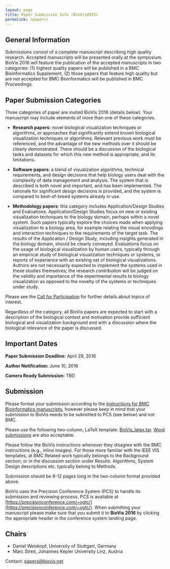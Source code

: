 ```yaml
---
layout: page
title: Paper Submission Info (BioVis@VIS)
permalink: /papers/
---
```


## General Information
Submissions consist of a complete manuscript describing high quality research. Accepted manuscripts will be presented orally at the symposium. BioVis 2016 will feature the publication of the accepted manuscripts in two categories: (1) highest quality papers will be published in a BMC Bioinformatics Supplement, (2) those papers that feature high quality but are not accepted for BMC Bioinformatics will be published in BMC Proceedings.

## Paper Submission Categories
Three categories of paper are invited BioVis 2016 (details below). Your manuscript may include elements of more than one of these categories.

* **Research papers:** novel biological visualization techniques or algorithms, or approaches that significantly extend known biological visualization techniques or algorithms. Relevant previous work must be referenced, and the advantage of the new methods over it should be clearly demonstrated. There should be a discussion of the biological tasks and datasets for which this new method is appropriate, and its limitations.

* **Software papers**: a blend of visualization algorithms, technical requirements, and design decisions that help biology users deal with the complexity of data management and analysis. The system that is described is both novel and important, and has been implemented. The rationale for significant design decisions is provided, and the system is compared to best-of-breed systems already in use.

* **Methodology papers**: this category includes Application/Design Studies and Evaluations. Application/Design Studies focus on new or existing visualization techniques to the biology domain, perhaps within a novel system. Such papers typically explore the choices made when applying visualization to a biology area, for example relating the visual encodings and interaction techniques to the requirements of the target task. The results of the Application / Design Study, including insights generated in the biology domain, should be clearly conveyed. Evaluations focus on the usage of biological visualization by human users, typically through an empirical study of biological visualization techniques or systems, or reports of experience with an existing set of biological visualizations. Authors are not necessarily expected to implement the systems used in these studies themselves; the research contribution will be judged on the validity and importance of the experimental results to biology visualization as opposed to the novelty of the systems or techniques under study.

Please see the [Call for Participation](/2016/cfp_vis/) for further details about topics of interest.

Regardless of the category, all BioVis papers are expected to start with a description of the biological context and motivation provide sufficient biological and visualization background end with a discussion where the biological relevance of the paper is discussed.

## Important Dates

**Paper Submission Deadline:**
April 29, 2016

**Author Notification:**
June 10, 2016

**Camera Ready Submission:**
TBD

## Submission
Please format your submission according to the [instructions for BMC Bioinformatics manuscripts](http://bmcbioinformatics.biomedcentral.com/submission-guidelines), however please keep in mind that your submission to BioVis needs to be submitted to PCS (see below) and not BMC.

Please use the following two-column, LaTeX template: [BioVis_latex.tar](../templates/BioVis_latex.tar). [Word submissions](../templates/BioVis_BMC_template_word.docx) are also acceptable.

Please follow the BioVis instructions whenever they disagree with the BMC instructions (e.g., inline images). For those more familiar with the IEEE VIS templates, at BMC Related work typically belongs to the Background section; or in the discussion section under Results. Algorithms, System Design descriptions etc. typically belong to Methods.

Submission should be 8-12 pages long in the two-column format provided above.

BioVis uses the Precision Conference System (PCS) to handle its submission and reviewing process. PCS is available at [https://precisionconference.com/~vgtc/](https://precisionconference.com/~vgtc/). When submitting your manuscript please make sure that you submit it to **BioVis 2016** by clicking the appropriate header in the conference system landing page.

## Chairs
* Daniel Weiskopf, University of Stuttgart, Germany
* Marc Streit, Johannes Kepler University Linz, Austria

Contact: papers@biovis.net
